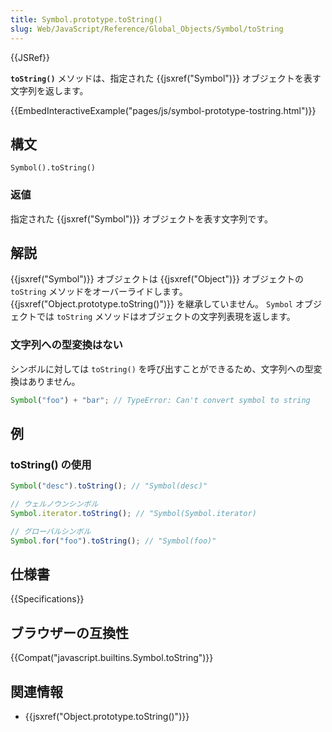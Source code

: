 ```yaml
---
title: Symbol.prototype.toString()
slug: Web/JavaScript/Reference/Global_Objects/Symbol/toString
---
```


{{JSRef}}

**`toString()`** メソッドは、指定された {{jsxref("Symbol")}} オブジェクトを表す文字列を返します。

{{EmbedInteractiveExample("pages/js/symbol-prototype-tostring.html")}}

## 構文

```
Symbol().toString()
```

### 返値

指定された {{jsxref("Symbol")}} オブジェクトを表す文字列です。

## 解説

{{jsxref("Symbol")}} オブジェクトは {{jsxref("Object")}} オブジェクトの `toString` メソッドをオーバーライドします。 {{jsxref("Object.prototype.toString()")}} を継承していません。 `Symbol` オブジェクトでは `toString` メソッドはオブジェクトの文字列表現を返します。

### 文字列への型変換はない

シンボルに対しては `toString()` を呼び出すことができるため、文字列への型変換はありません。

```js
Symbol("foo") + "bar"; // TypeError: Can't convert symbol to string
```

## 例

### toString() の使用

```js
Symbol("desc").toString(); // "Symbol(desc)"

// ウェルノウンシンボル
Symbol.iterator.toString(); // "Symbol(Symbol.iterator)

// グローバルシンボル
Symbol.for("foo").toString(); // "Symbol(foo)"
```

## 仕様書

{{Specifications}}

## ブラウザーの互換性

{{Compat("javascript.builtins.Symbol.toString")}}

## 関連情報

- {{jsxref("Object.prototype.toString()")}}
